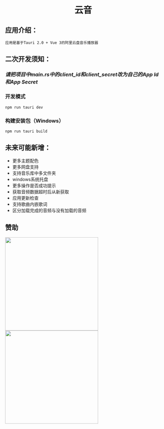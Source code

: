 <h1 align="center">云音</h1>

## 应用介绍：
    应用是基于Tauri 2.0 + Vue 3的阿里云盘音乐播放器

## 二次开发须知：
### _请把项目中main.rs中的client_id和client_secret改为自己的App Id和App Secret_
### 开发模式  
`npm run tauri dev`
### 构建安装包（Windows）
`npm run tauri build`

## 未来可能新增：
* 更多主题配色
* 更多网盘支持
* 支持音乐库中多文件夹
* windows系统托盘
* 更多操作是否成功提示
* 获取音频数据超时后从新获取
* 应用更新检查
* 支持歌曲内嵌歌词
* 区分加载完成的音频与没有加载的音频

## 赞助

<img src="./mm_facetoface_collect_qrcode_1756199128781.png" width="300">
<img src="./1756199156048.jpg" width="300">
